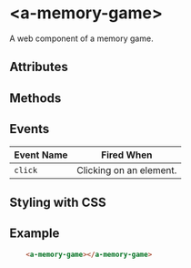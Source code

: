 # &lt;a-memory-game&gt;
A web component of a memory game.

## Attributes

###

## Methods

###

## Events 
|  Event Name  |       Fired When        |
|--------------|-------------------------|
|    `click`   | Clicking on an element. |

## Styling with CSS

## Example
``` html
    <a-memory-game></a-memory-game>
```
